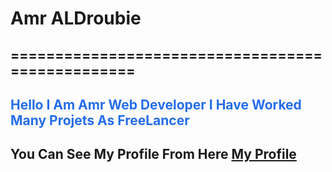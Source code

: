 # Amr ALDroubie

## =================================================

## <span style="color:#256de9">Hello I Am Amr Web Developer I Have Worked Many Projets As FreeLancer</span>

## You Can See My Profile From Here [My Profile](https://amraldroubie.github.io/AmrAlDroubie)
